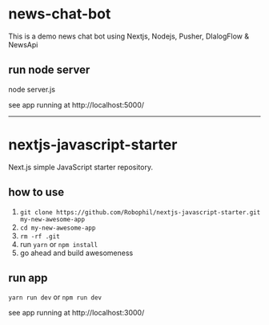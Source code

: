 # news-chat-bot
This is a demo news chat bot using Nextjs, Nodejs, Pusher, DIalogFlow &amp; NewsApi

## run node server
node server.js

see app running at http://localhost:5000/

------------------------------------------------------------------------------------------

# nextjs-javascript-starter

Next.js simple JavaScript starter repository.

## how to use
1. `git clone https://github.com/Robophil/nextjs-javascript-starter.git my-new-awesome-app`
2. `cd my-new-awesome-app`
3. `rm -rf .git`
4. run `yarn` or `npm install`
5. go ahead and build awesomeness

## run app
`yarn run dev` or `npm run dev`

see app running at http://localhost:3000/
